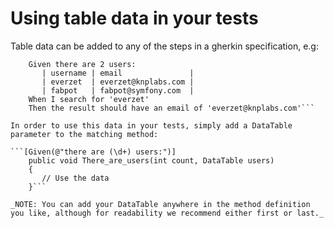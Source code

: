 # Using table data in your tests

Table data can be added to any of the steps in a gherkin specification, e.g:

```Scenario: Find user
	Given there are 2 users:
	   | username | email               |
	   | everzet  | everzet@knplabs.com |
	   | fabpot   | fabpot@symfony.com  |
	When I search for 'everzet'
	Then the result should have an email of 'everzet@knplabs.com'```

In order to use this data in your tests, simply add a DataTable parameter to the matching method:

```[Given(@"there are (\d+) users:")]
    public void There_are_users(int count, DataTable users)
    {
	   // Use the data
    }```

_NOTE: You can add your DataTable anywhere in the method definition you like, although for readability we recommend either first or last._
